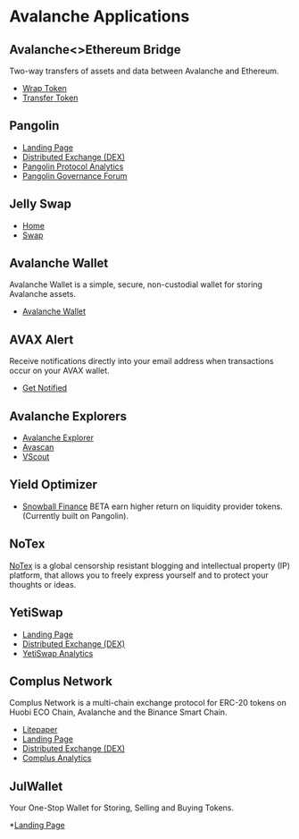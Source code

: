 # Avalanche Applications

## Avalanche<>Ethereum Bridge

Two-way transfers of assets and data between Avalanche and Ethereum.

* [Wrap Token](https://aeb.xyz/#/wrap)
* [Transfer Token](https://aeb.xyz/#/transfer)

## Pangolin

* [Landing Page](https://pangolin.exchange)
* [Distributed Exchange (DEX)](https://app.pangolin.exchange)
* [Pangolin Protocol Analytics](https://info.pangolin.exchange)
* [Pangolin Governance Forum](https://gov.pangolin.exchange)

## Jelly Swap

* [Home](https://jelly.market/)
* [Swap](https://app.jelly.market/swap)

## Avalanche Wallet

Avalanche Wallet is a simple, secure, non-custodial wallet for storing Avalanche assets.

* [Avalanche Wallet](https://wallet.avax.network)

## AVAX Alert

Receive notifications directly into your email address when transactions occur on your AVAX wallet.

* [Get Notified](https://avaxalert.com/)

## Avalanche Explorers

* [Avalanche Explorer](https://explorer.avax.network)
* [Avascan](https://avascan.info/)
* [VScout](https://vscout.io/)

## Yield Optimizer

* [Snowball Finance](https://snowballfinance.info) BETA earn higher return on liquidity provider tokens. (Currently built on Pangolin).

## NoTex

[NoTex](https://www.notex.ch) is a global censorship resistant blogging and intellectual property (IP) platform, that allows you to freely express yourself and to protect your thoughts or ideas.

## YetiSwap

* [Landing Page](https://yetiswap.app/)
* [Distributed Exchange (DEX)](https://exchange.yetiswap.app/#/swap)
* [YetiSwap Analytics](https://info.yetiswap.app/)

## Complus Network
 
Complus Network is a multi-chain exchange protocol for ERC-20 tokens on Huobi ECO Chain, Avalanche and the Binance Smart Chain.

* [Litepaper](https://complus.exchange/litepaper.pdf)
* [Landing Page](https://complus.network/)
* [Distributed Exchange (DEX)](https://avadex.complus.exchange/#/swap)
* [Complus Analytics](https://avagraph.live/#/home)

## JulWallet

 Your One-Stop Wallet for Storing, Selling and Buying Tokens. 

 *[Landing Page](https://justliquidity.org/app)
